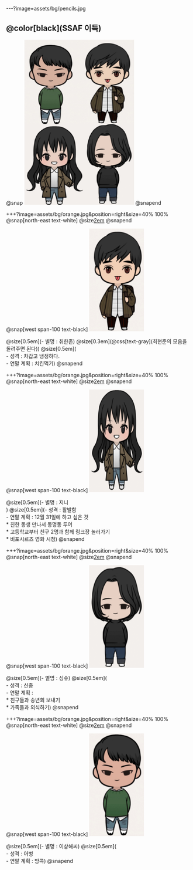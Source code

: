 ---?image=assets/bg/pencils.jpg

## @color[black](SSAF 이득)
@snap
<img src="assets/images/all.png" width="300" height="450">
@snapend
      
+++?image=assets/bg/orange.jpg&position=right&size=40% 100%
@snap[north-east text-white]
@size[2em](최현준)
@snapend


@snap[west span-100 text-black]
<img src="assets/images/heunjun.png" width="150" height="280"> <br>

 @size[0.5em](- 별명 : 취한존)
 @size[0.3em](@css[text-gray](최현준의 모음을 돌려주면 된다))
 @size[0.5em](<br>- 성격 : 차갑고 냉정하다.<br>- 연말 계획 : 치킨먹기)
@snapend

+++?image=assets/bg/orange.jpg&position=right&size=40% 100%
@snap[north-east text-white]
@size[2em](문은진)
@snapend


@snap[west span-100 text-black]
<img src="assets/images/eunjin.png" width="150" height="280"> <br>

 @size[0.5em](- 별명 : 지니<br>)
 @size[0.5em](- 성격 : 활발함<br>- 연말 계획 : 12월 31일에 하고 싶은 것<br>* 친한 동생 만나서 동명동 투어<br>* 고등학교부터 친구 2명과 함께 링크장 놀러가기<br>* 비포시르즈 영화 시청)
@snapend

+++?image=assets/bg/orange.jpg&position=right&size=40% 100%
@snap[north-east text-white]
@size[2em](신진수)
@snapend


@snap[west span-100 text-black]
<img src="assets/images/jinsu.png" width="150" height="280"> <br>

 @size[0.5em](- 별명 : 싱슈)
 @size[0.5em](<br>- 성격 : 신중<br>- 연말 계획 : <br>* 친구들과 송년회 보내기<br>* 가족들과 외식하기)
@snapend

+++?image=assets/bg/orange.jpg&position=right&size=40% 100%
@snap[north-east text-white]
@size[2em](권태용)
@snapend


@snap[west span-100 text-black]
<img src="assets/images/taeyong.png" width="150" height="280"> <br>

 @size[0.5em](- 별명 : 이상해씨)
 @size[0.5em](<br>- 성격 : 어벙<br>- 연말 계획 : 방콕)
@snapend
